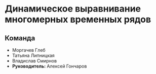# Динамическое выравнивание многомерных временных рядов

## Команда

* Моргачев Глеб
* Татьяна Липницкая
* Владислав Смирнов
* **Руководитель:** Алексей Гончаров
